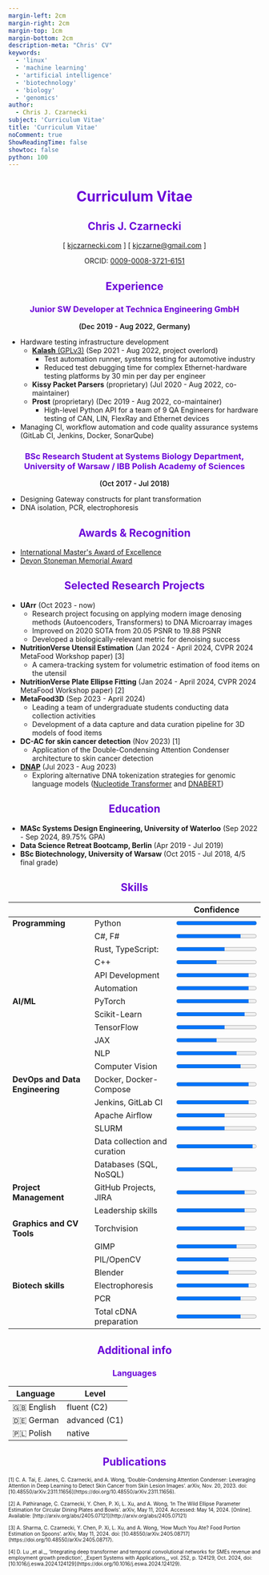 ```yaml
---
margin-left: 2cm
margin-right: 2cm
margin-top: 1cm
margin-bottom: 2cm
description-meta: "Chris' CV"
keywords:
  - 'linux'
  - 'machine learning'
  - 'artificial intelligence'
  - 'biotechnology'
  - 'biology'
  - 'genomics'
author:
  - Chris J. Czarnecki
subject: 'Curriculum Vitae'
title: 'Curriculum Vitae'
noComment: true
ShowReadingTime: false
showtoc: false
python: 100
---
```


<h1 style="color:#6b04d9;text-align:center">Curriculum Vitae</h1>

<h2 id="chris-j.-czarnecki" style="color:#6b04d9;text-align:center">Chris J. Czarnecki</h2>
<p style="text-align:center">[ <a href="https://kjczarnecki.com/">kjczarnecki.com</a> ] [
<a href="mailto:kjczarne@gmail.com">kjczarne@gmail.com</a> ]</p>
<p style="text-align:center">ORCID: <a href="https://orcid.org/0009-0008-3721-6151">0009-0008-3721-6151</a></p>

<h2 style="color:#6b04d9;text-align:center">Experience</h2>
<h3 style="color:#6b04d9;text-align:center">Junior SW Developer at Technica Engineering GmbH</h3>
<p style="font-weight:600;text-align:center">(Dec 2019 - Aug 2022, Germany)</p>

- Hardware testing infrastructure development
    - [**Kalash** (GPLv3)](https://github.com/Technica-Engineering/kalash) (Sep 2021 - Aug 2022, project overlord)
        - Test automation runner, systems testing for automotive industry
        - Reduced test debugging time for complex Ethernet-hardware testing platforms by 30 min per day per engineer
    - **Kissy Packet Parsers** (proprietary) (Jul 2020 - Aug 2022, co-maintainer)
    - **Prost** (proprietary) (Dec 2019 - Aug 2022, co-maintainer)
        - High-level Python API for a team of 9 QA Engineers for hardware testing of CAN, LIN, FlexRay and Ethernet devices
- Managing CI, workflow automation and code quality assurance systems (GitLab CI, Jenkins, Docker, SonarQube)

<h3 style="color:#6b04d9;text-align:center">BSc Research Student at Systems Biology Department, University of Warsaw / IBB Polish Academy of Sciences</h3>
<p style="font-weight:600;text-align:center">(Oct 2017 - Jul 2018)</p>

- Designing Gateway constructs for plant transformation
- DNA isolation, PCR, electrophoresis

<h2 style="color:#6b04d9;text-align:center">Awards &amp Recognition</h2>

- [International Master's Award of Excellence](https://uwaterloo.ca/graduate-studies-postdoctoral-affairs/awards/international-masters-award-excellence-imae)
- [Devon Stoneman Memorial Award](https://uwaterloo.ca/graduate-studies-postdoctoral-affairs/awards/devon-stoneman-memorial-award)

<div class="pagebreak"></div>
<h2 style="color:#6b04d9;text-align:center">Selected Research Projects</h2>

- **UArr** (Oct 2023 - now)
    - Research project focusing on applying modern image denosing methods (Autoencoders, Transformers) to DNA Microarray images
    - Improved on 2020 SOTA from $20.05$ PSNR to $19.88$ PSNR
    - Developed a biologically-relevant metric for denoising success
- **NutritionVerse Utensil Estimation** (Jan 2024 - April 2024, CVPR 2024 MetaFood Workshop paper) \[3\]
    - A camera-tracking system for volumetric estimation of food items on the utensil
- **NutritionVerse Plate Ellipse Fitting** (Jan 2024 - April 2024, CVPR 2024 MetaFood Workshop paper) \[2\]
- **MetaFood3D** (Sep 2023 - April 2024)
    - Leading a team of undergraduate students conducting data collection activities
    - Development of a data capture and data curation pipeline for 3D models of food items
- **DC-AC for skin cancer detection** (Nov 2023) \[1\]
    - Application of the Double-Condensing Attention Condenser architecture to skin cancer detection
- [**DNAP**](https://github.com/kjczarne/dnap) (Jul 2023 - Aug 2023)
    - Exploring alternative DNA tokenization strategies for genomic language models ([Nucleotide Transformer](https://github.com/instadeepai/nucleotide-transformer) and [DNABERT](https://github.com/jerryji1993/DNABERT))

<h2 style="color:#6b04d9;text-align:center">Education</h2>

- **MASc Systems Design Engineering, University of Waterloo** (Sep 2022 - Sep 2024, 89.75\% GPA)
- **Data Science Retreat Bootcamp, Berlin** (Apr 2019 - Jul 2019)
- **BSc Biotechnology, University of Warsaw** (Oct 2015 - Jul 2018, 4/5 final grade)

<div class="pagebreak"></div>
<h2 style="color:#6b04d9;text-align:center">Skills</h2>

|                                 |                                                        | Confidence                                                      |
| ------------------------------- | ------------------------------------------------------ | --------------------------------------------------------------- |
| **Programming**                 | <label for="python">Python</label>                     | <progress id="python" value="100" max="100"></progress>         |
|                                 | <label for="csharp">C#, F#</label>                     | <progress id="csharp" value="80" max="100"></progress>          |
|                                 | <label for="rust">Rust, TypeScript:</label>            | <progress id="rust" value="60" max="100"></progress>            |
|                                 | <label for="cpp">C++</label>                           | <progress id="cpp" value="50" max="100"></progress>             |
|                                 | <label for="api">API Development</label>               | <progress id="api" value="90" max="100"></progress>             |
|                                 | <label for="automation">Automation</label>             | <progress id="automation" value="90" max="100"></progress>      |
| **AI/ML**                       | <label for="pytorch">PyTorch</label>                   | <progress id="pytorch" value="90" max="100"></progress>         |
|                                 | <label for="sklearn">Scikit-Learn</label>              | <progress id="sklearn" value="85" max="100"></progress>         |
|                                 | <label for="tensorflow">TensorFlow</label>             | <progress id="tensorflow" value="60" max="100"></progress>      |
|                                 | <label for="jax">JAX</label>                           | <progress id="jax" value="50" max="100"></progress>             |
|                                 | <label for="nlp">NLP</label>                           | <progress id="nlp" value="75" max="100"></progress>             |
|                                 | <label for="computer-vision">Computer Vision</label>   | <progress id="computer-vision" value="80" max="100"></progress> |
| **DevOps and Data Engineering** | <label for="docker">Docker, Docker-Compose</label>     | <progress id="docker" value="90" max="100"></progress>          |
|                                 | <label for="ci">Jenkins, GitLab CI</label>             | <progress id="ci" value="90" max="100"></progress>              |
|                                 | <label for="airflow">Apache Airflow</label>            | <progress id="airflow" value="60" max="100"></progress>         |
|                                 | <label for="slurm">SLURM</label>                       | <progress id="slurm" value="60" max="100"></progress>           |
|                                 | <label for="data">Data collection and curation</label> | <progress id="data" value="95" max="100"></progress>            |
|                                 | Databases (SQL, NoSQL)                                 | <progress id="data" value="70" max="100"></progress>            |
| **Project Management**          | <label for="gh-projects">GitHub Projects, JIRA</label> | <progress id="gh-projects" value="85" max="100"></progress>     |
|                                 | <label for="leadership">Leadership skills</label>      | <progress id="leadership" value="85" max="100"></progress>      |
| **Graphics and CV Tools**       | <label for="blender">Torchvision</label>               | <progress id="blender" value="85" max="100"></progress>         |
|                                 | <label for="gimp">GIMP</label>                         | <progress id="gimp" value="75" max="100"></progress>            |
|                                 | <label for="blender">PIL/OpenCV</label>                | <progress id="blender" value="65" max="100"></progress>         |
|                                 | <label for="blender">Blender</label>                   | <progress id="blender" value="65" max="100"></progress>         |
| **Biotech skills**              | <label for="elfo">Electrophoresis</label>              | <progress id="elfo" value="90" max="100"></progress>            |
|                                 | <label for="pcr">PCR</label>                           | <progress id="pcr" value="80" max="100"></progress>             |
|                                 | <label for="cdna">Total cDNA preparation</label>       | <progress id="cdna" value="80" max="100"></progress>            |

<h2 style="color:#6b04d9;text-align:center">Additional info</h2>
<h3 style="color:#6b04d9;text-align:center">Languages</h3>

| Language     | Level         |
| ------------ | ------------- |
| 🇬🇧 English | fluent (C2)   |
| 🇩🇪 German  | advanced (C1) |
| 🇵🇱 Polish  | native        |

<div class="pagebreak"></div>
<h2 style="color:#6b04d9;text-align:center">Publications</h2>

<p style="font-size: x-small">
[1] C. A. Tai, E. Janes, C. Czarnecki, and A. Wong, ‘Double-Condensing Attention Condenser: Leveraging Attention in Deep Learning to Detect Skin Cancer from Skin Lesion Images’. arXiv, Nov. 20, 2023. doi: [10.48550/arXiv.2311.11656](https://doi.org/10.48550/arXiv.2311.11656).
<br/>
<br/>
[2] A. Pathiranage, C. Czarnecki, Y. Chen, P. Xi, L. Xu, and A. Wong, ‘In The Wild Ellipse Parameter Estimation for Circular Dining Plates and Bowls’. arXiv, May 11, 2024. Accessed: May 14, 2024. [Online]. Available: [http://arxiv.org/abs/2405.07121](http://arxiv.org/abs/2405.07121)
<br/>
<br/>
[3] A. Sharma, C. Czarnecki, Y. Chen, P. Xi, L. Xu, and A. Wong, ‘How Much You Ate? Food Portion Estimation on Spoons’. arXiv, May 11, 2024. doi: [10.48550/arXiv.2405.08717](https://doi.org/10.48550/arXiv.2405.08717).
<br/>
<br/>
[4] D. Lu _et al._, ‘Integrating deep transformer and temporal convolutional networks for SMEs revenue and employment growth prediction’, _Expert Systems with Applications_, vol. 252, p. 124129, Oct. 2024, doi: [10.1016/j.eswa.2024.124129](https://doi.org/10.1016/j.eswa.2024.124129).
</p>
